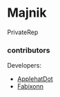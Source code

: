 # Majnik
PrivateRep
### contributors
Developers: 
- [ApplehatDot](github.com/ApplehatDot)
- [Fabixonn](https://github.com/bixuus)
